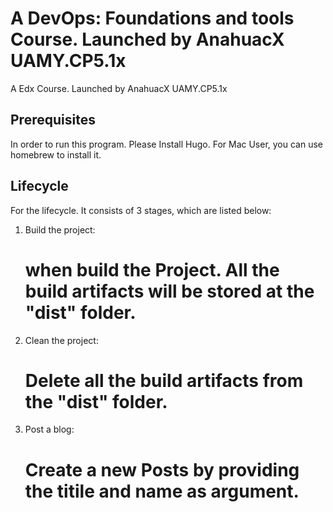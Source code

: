 # A DevOps: Foundations and tools Course. Launched by AnahuacX UAMY.CP5.1x

A Edx Course. Launched by AnahuacX UAMY.CP5.1x

## Prerequisites
In order to run this program. Please Install Hugo. For Mac User, you can use homebrew to install it. 

## Lifecycle
For the lifecycle. It consists of 3 stages, which are listed below:

1. Build the project: 
    # when build the Project. All the build artifacts will be stored at the "dist" folder. 
2. Clean the project:
    # Delete all the build artifacts from the "dist" folder.
3. Post a blog: 
    # Create a new Posts by providing the titile and name as argument.